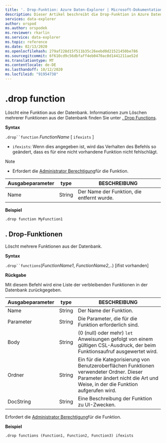 ```yaml
---
title: '. Drop-Funktion: Azure Daten-Explorer | Microsoft-Dokumentation'
description: Dieser Artikel beschreibt die Drop-Funktion in Azure Daten-Explorer.
services: data-explorer
author: orspod
ms.author: orspodek
ms.reviewer: rkarlin
ms.service: data-explorer
ms.topic: reference
ms.date: 02/13/2020
ms.openlocfilehash: 279af228d15f511b35c26eebd0d21521450be786
ms.sourcegitcommit: 6f610cd9c56dbfaff4eb0470ac0d1441211ae52d
ms.translationtype: MT
ms.contentlocale: de-DE
ms.lasthandoff: 10/12/2020
ms.locfileid: "91954738"
---
```

# <a name="drop-function"></a>.drop function

Löscht eine Funktion aus der Datenbank.
Informationen zum Löschen mehrerer Funktionen aus der Datenbank finden Sie unter [. Drop Functions](#drop-functions).

**Syntax**

`.drop``function` *FunctionName* [ `ifexists` ]

* `ifexists`: Wenn dies angegeben ist, wird das Verhalten des Befehls so geändert, dass es für eine nicht vorhandene Funktion nicht fehlschlägt.

> [!NOTE]
> * Erfordert die [Administrator Berechtigung](../management/access-control/role-based-authorization.md)für die Funktion.
    
|Ausgabeparameter |type |BESCHREIBUNG
|---|---|--- 
|Name  |String |Der Name der Funktion, die entfernt wurde.
 
**Beispiel** 

```kusto
.drop function MyFunction1
```

## <a name="drop-functions"></a>. Drop-Funktionen

Löscht mehrere Funktionen aus der Datenbank.

**Syntax**

`.drop``functions`(*FunctionName1*, *FunctionName2*,..) [ifist vorhanden]

**Rückgabe**

Mit diesem Befehl wird eine Liste der verbleibenden Funktionen in der Datenbank zurückgegeben.

|Ausgabeparameter |type |BESCHREIBUNG
|---|---|--- 
|Name  |String |Der Name der Funktion. 
|Parameter  |String |Die Parameter, die für die Funktion erforderlich sind.
|Body  |String |(0 (null) oder mehr) `let` Anweisungen gefolgt von einem gültigen CSL-Ausdruck, der beim Funktionsaufruf ausgewertet wird.
|Ordner|String|Ein für die Kategorisierung von Benutzeroberflächen Funktionen verwendeter Ordner. Dieser Parameter ändert nicht die Art und Weise, in der die Funktion aufgerufen wird.
|DocString|String|Eine Beschreibung der Funktion zu UI-Zwecken.

Erfordert die [Administrator Berechtigung](../management/access-control/role-based-authorization.md)für die Funktion.

**Beispiel** 
 
```kusto
.drop functions (Function1, Function2, Function3) ifexists
```
